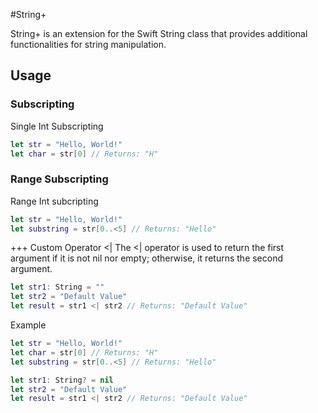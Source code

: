 #String+

String+ is an extension for the Swift String class that provides additional functionalities for string manipulation.

## Usage

### Subscripting
Single Int Subscripting

```swift
let str = "Hello, World!"
let char = str[0] // Returns: "H"
```
### Range Subscripting
Range Int subcripting

```swift
let str = "Hello, World!"
let substring = str[0..<5] // Returns: "Hello"
```

+++ Custom Operator <|
The <| operator is used to return the first argument if it is not nil nor empty; otherwise, it returns the second argument.

```swift
let str1: String = ""
let str2 = "Default Value"
let result = str1 <| str2 // Returns: "Default Value"
```

Example

```swift
let str = "Hello, World!"
let char = str[0] // Returns: "H"
let substring = str[0..<5] // Returns: "Hello"

let str1: String? = nil
let str2 = "Default Value"
let result = str1 <| str2 // Returns: "Default Value"
```
